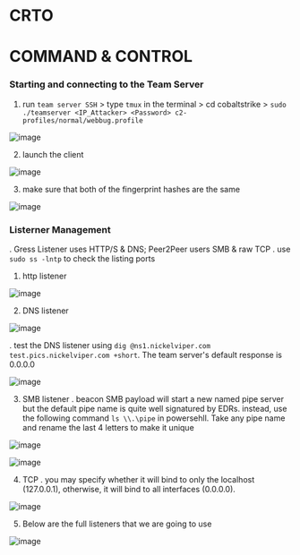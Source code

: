 # CRTO
# COMMAND & CONTROL
### Starting and connecting to the Team Server
1. run `team server SSH` > type `tmux` in the terminal > cd cobaltstrike > `sudo ./teamserver <IP_Attacker> <Password> c2-profiles/normal/webbug.profile`

![image](https://github.com/AbdullahZuhair21/CRTO/assets/154827329/c857de3c-ea19-40da-8247-73bcf9309cb7)

2. launch the client

![image](https://github.com/AbdullahZuhair21/CRTO/assets/154827329/2127a7ea-a1e9-4f71-82de-eb764dc8ea30)

3. make sure that both of the fingerprint hashes are the same

![image](https://github.com/AbdullahZuhair21/CRTO/assets/154827329/64c9d4e8-7bd4-4a46-9e30-ffa0efae2ed9)

### Listerner Management
.    Gress Listener uses HTTP/S & DNS; Peer2Peer users SMB & raw TCP
.    use `sudo ss -lntp` to check the listing ports
1. http listener

![image](https://github.com/AbdullahZuhair21/CRTO/assets/154827329/4cc00aae-bcc2-4344-a678-a14075a29dd2)

2. DNS listener

![image](https://github.com/AbdullahZuhair21/CRTO/assets/154827329/95028a42-a826-459d-a66f-e746d716a8b2)

.    test the DNS listener using `dig @ns1.nickelviper.com test.pics.nickelviper.com +short`. The team server's default response is 0.0.0.0

![image](https://github.com/AbdullahZuhair21/CRTO/assets/154827329/fb4b98c6-093c-4adb-a4d5-67d8db8c07a6)

3. SMB listener
.    beacon SMB payload will start a new named pipe server but the default pipe name is quite well signatured by EDRs. instead, use the following command `ls \\.\pipe` in powersehll. Take any pipe name and rename the last 4 letters to make it unique

![image](https://github.com/AbdullahZuhair21/CRTO/assets/154827329/80a5f0a7-c513-4d21-aaba-a733b9ae069c)

![image](https://github.com/AbdullahZuhair21/CRTO/assets/154827329/4808fd11-337e-41f8-8f01-3b8775805abd)

4. TCP
.    you may specify whether it will bind to only the localhost (127.0.0.1), otherwise, it will bind to all interfaces (0.0.0.0).

![image](https://github.com/AbdullahZuhair21/CRTO/assets/154827329/e314926e-c8d7-4dba-85f8-ebd5fde25318)

5. Below are the full listeners that we are going to use

![image](https://github.com/AbdullahZuhair21/CRTO/assets/154827329/ffb3df80-72bd-44a8-b099-d0a52774bd51)

